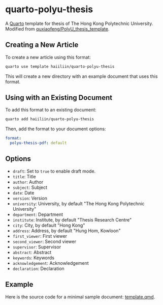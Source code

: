 # quarto-polyu-thesis

A [Quarto](https://quarto.org/) template for thesis of The Hong Kong Polytechnic University. Modified from [quxiaofeng/PolyU_thesis_template](https://github.com/quxiaofeng/PolyU_thesis_template).

## Creating a New Article

To create a new article using this format:

```bash
quarto use template haiiliin/quarto-polyu-thesis
```

This will create a new directory with an example document that uses this format.

## Using with an Existing Document

To add this format to an existing document:

```bash
quarto add haiiliin/quarto-polyu-thesis
```

Then, add the format to your document options:

```yaml
format:
  polyu-thesis-pdf: default
```

## Options

- `draft`: Set to `true` to enable draft mode.
- `title`: Title
- `author`: Author
- `subject`: Subject
- `date`: Date
- `version`: Version
- `university`: University, by default "The Hong Kong Polytechnic University"
- `department`: Department
- `institute`: Institute, by default "Thesis Research Centre"
- `city`: City, by default "Hong Kong"
- `address`: Address, by default "Hung Hom, Kowloon"
- `first_viewer`: First viewer
- `second_viewer`: Second viewer
- `supervisor`: Supervisor
- `abstract`: Abstract
- `keywords`: Keywords
- `acknowledgement`: Acknowledgement
- `declaration`: Declaration

## Example

Here is the source code for a minimal sample document: [template.qmd](template.qmd).

